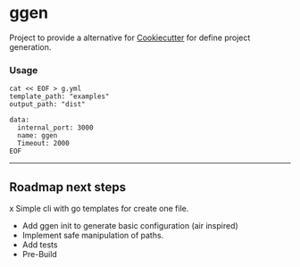 # ggen

Project to provide a alternative for [Cookiecutter](https://github.com/cookiecutter/cookiecutter) for define project generation.

### Usage
```
cat << EOF > g.yml
template_path: "examples"
output_path: "dist"

data:
  internal_port: 3000 
  name: ggen
  Timeout: 2000
EOF
```

---

## Roadmap next steps

x Simple cli with go templates for create one file.
- Add ggen init to generate basic configuration (air inspired)
- Implement safe manipulation of paths.
- Add tests
- Pre-Build